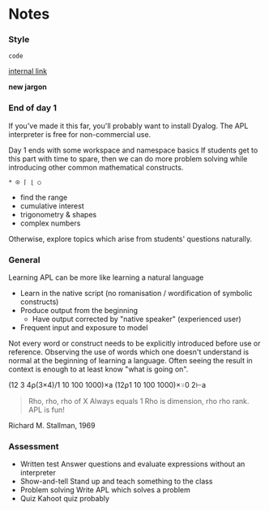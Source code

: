 # Notes

### Style

`code`

[internal link](#)

**new jargon**

### End of day 1
If you've made it this far, you'll probably want to install Dyalog. The APL interpreter is free for non-commercial use. 

Day 1 ends with some workspace and namespace basics
If students get to this part with time to spare, then we can do more problem solving while introducing other common mathematical constructs.

`* ⍟ ⌈ ⌊ ○`

- find the range
- cumulative interest
- trigonometry & shapes
- complex numbers

Otherwise, explore topics which arise from students' questions naturally.

### General
Learning APL can be more like learning a natural language
- Learn in the native script (no romanisation / wordification of symbolic constructs)
- Produce output from the beginning
    - Have output corrected by "native speaker" (experienced user) 
- Frequent input and exposure to model

Not every word or construct needs to be explicitly introduced before use or reference. Observing the use of words which one doesn't understand is normal at the beginning of learning a language. Often seeing the result in context is enough to at least know "what is going on". 

(12 3 4⍴(3×4)/1 10 100 1000)×a
(12⍴1 10 100 1000)×⍤0 2⊢a

> 	Rho, rho, rho of X
Always equals 1
Rho is dimension, rho rho rank.
APL is fun!

Richard M. Stallman, 1969

### Assessment
- Written test
    Answer questions and evaluate expressions without an interpreter
- Show-and-tell
    Stand up and teach something to the class
- Problem solving
    Write APL which solves a problem
- Quiz
    Kahoot quiz probably